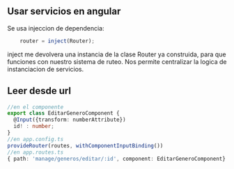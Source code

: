 ## Usar servicios en angular
Se usa injeccion de dependencia:
```typescript
    router = inject(Router);
```
inject me devolvera una instancia de la clase Router ya construida, para que funciones con nuestro sistema de ruteo.
Nos permite centralizar la logica de instanciacion de servicios.

## Leer desde url
```typescript
//en el componente
export class EditarGeneroComponent {
  @Input({transform: numberAttribute})
  id! : number;
}
//en app.config.ts
provideRouter(routes, withComponentInputBinding())
//en app.routes.ts
{ path: 'manage/generos/editar/:id', component: EditarGeneroComponent}
```